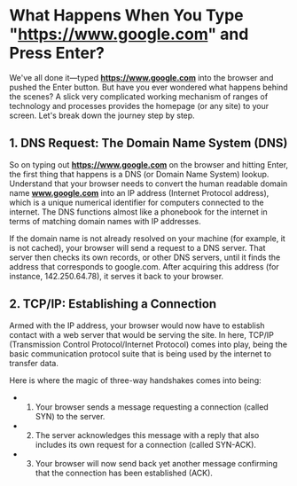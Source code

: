 # What Happens When You Type "https://www.google.com" and Press Enter?

We've all done it—typed __https://www.google.com__ into the browser and pushed the Enter button. But have you ever wondered what happens behind the scenes? A slick very complicated working mechanism of ranges of technology and processes provides the homepage (or any site) to your screen. Let's break down the journey step by step.

## 1. DNS Request: The Domain Name System (DNS)

So on typing out __https://www.google.com__ on the browser and hitting Enter, the first thing that happens is a DNS (or Domain Name System) lookup. Understand that your browser needs to convert the human readable domain name **www.google.com** into an IP address (Internet Protocol address), which is a unique numerical identifier for computers connected to the internet. The DNS functions almost like a phonebook for the internet in terms of matching domain names with IP addresses.

If the domain name is not already resolved on your machine (for example, it is not cached), your browser will send a request to a DNS server. That server then checks its own records, or other DNS servers, until it finds the address that corresponds to google.com. After acquiring this address (for instance, 142.250.64.78), it serves it back to your browser.

## 2. TCP/IP: Establishing a Connection

Armed with the IP address, your browser would now have to establish contact with a web server that would be serving the site. In here, TCP/IP (Transmission Control Protocol/Internet Protocol) comes into play, being the basic communication protocol suite that is being used by the internet to transfer data.

Here is where the magic of three-way handshakes comes into being: 
- 1. Your browser sends a message requesting a connection (called SYN) to the server. 
- 2. The server acknowledges this message with a reply that also includes its own request for a connection (called SYN-ACK).  
- 3. Your browser will now send back yet another message confirming that the connection has been established (ACK). 


